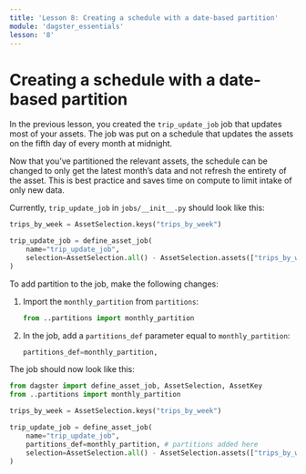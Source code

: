 ```yaml
---
title: 'Lesson 8: Creating a schedule with a date-based partition'
module: 'dagster_essentials'
lesson: '8'
---
```


# Creating a schedule with a date-based partition

In the previous lesson, you created the `trip_update_job` job that updates most of your assets. The job was put on a schedule that updates the assets on the fifth day of every month at midnight.

Now that you’ve partitioned the relevant assets, the schedule can be changed to only get the latest month’s data and not refresh the entirety of the asset. This is best practice and saves time on compute to limit intake of only new data.

Currently, `trip_update_job` in `jobs/__init__.py` should look like this:

```python
trips_by_week = AssetSelection.keys("trips_by_week")

trip_update_job = define_asset_job(
    name="trip_update_job",
    selection=AssetSelection.all() - AssetSelection.assets(["trips_by_week"]),
)
```

To add partition to the job, make the following changes:

1. Import the `monthly_partition` from `partitions`:

   ```python
   from ..partitions import monthly_partition
   ```

2. In the job, add a `partitions_def` parameter equal to `monthly_partition`:

   ```python
   partitions_def=monthly_partition,
   ```

The job should now look like this:

```python
from dagster import define_asset_job, AssetSelection, AssetKey
from ..partitions import monthly_partition

trips_by_week = AssetSelection.keys("trips_by_week")

trip_update_job = define_asset_job(
    name="trip_update_job",
    partitions_def=monthly_partition, # partitions added here
    selection=AssetSelection.all() - AssetSelection.assets(["trips_by_week"])
)
```
